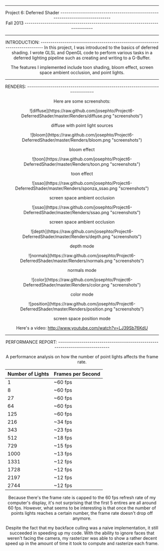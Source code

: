 -------------------------------------------------------------------------------
<center>Project 6: Deferred Shader
-------------------------------------------------------------------------------
<center>Fall 2013
-------------------------------------------------------------------------------

-------------------------------------------------------------------------------
<center>INTRODUCTION:
-------------------------------------------------------------------------------
In this project, I was introduced to the basics of deferred shading. I wrote GLSL and OpenGL code to perform various tasks in a deferred lighting pipeline such as creating and writing to a G-Buffer.

The features I implemented include toon shading, bloom effect, screen space ambient occlusion, and point lights.

-------------------------------------------------------------------------------
<center>RENDERS:
-------------------------------------------------------------------------------

Here are some screenshots:

<center>![diffuse](https://raw.github.com/josephto/Project6-DeferredShader/master/Renders/diffuse.png "screenshots")

diffuse with point light sources 

<center>![bloom](https://raw.github.com/josephto/Project6-DeferredShader/master/Renders/bloom.png "screenshots")

bloom effect

<center>![toon](https://raw.github.com/josephto/Project6-DeferredShader/master/Renders/toon.png "screenshots")

toon effect

<center>![ssao](https://raw.github.com/josephto/Project6-DeferredShader/master/Renders/sponza_ssao.png "screenshots")

screen space ambient occlusion

<center>![ssao](https://raw.github.com/josephto/Project6-DeferredShader/master/Renders/ssao.png "screenshots")

screen space ambient occlusion

<center>![depth](https://raw.github.com/josephto/Project6-DeferredShader/master/Renders/depth.png "screenshots")

depth mode

<center>![normals](https://raw.github.com/josephto/Project6-DeferredShader/master/Renders/normals.png "screenshots")

normals mode

<center>![color](https://raw.github.com/josephto/Project6-DeferredShader/master/Renders/color.png "screenshots")

color mode

<center>![position](https://raw.github.com/josephto/Project6-DeferredShader/master/Renders/position.png "screenshots")

screen space position mode

Here's a video: http://www.youtube.com/watch?v=LJ39Sb76KdU

-------------------------------------------------------------------------------
<center>PERFORMANCE REPORT:
-------------------------------------------------------------------------------

A performance analysis on how the number of point lights affects the frame rate.

Number of Lights | Frames per Second 
------------------|------------------------
1 | ~60 fps
8 | ~60 fps
27 | ~60 fps
64 | ~60 fps
125 | ~60 fps
216 | ~34 fps
343 | ~23 fps
512 | ~18 fps
729 | ~15 fps
1000 | ~13 fps
1331 | ~12 fps
1728 | ~12 fps
2197 | ~12 fps
2744 | ~12 fps

Because there's the frame rate is capped to the 60 fps refresh rate of my computer's display, it's not surprising that the first 5 entires are all around 60 fps. However, what seems to be interesting is that once the number of points lights reaches a certain number, the frame rate doesn't drop off anymore.








Despite the fact that my backface culling was a naive implementation, it still succeeded in speeding up my code. With the ability to ignore faces that weren't facing the camera, my rasterizer was able to show a rather decent speed up in the amount of time it took to compute and rasterize each frame.
